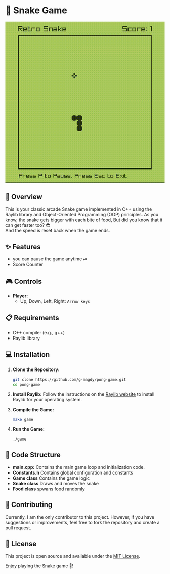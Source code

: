 # 🐍 Snake Game

![Video Demo](./snake-demo.gif)

## 📝 Overview

This is your classic arcade Snake game implemented in C++ using the Raylib library and Object-Oriented Programming (OOP) principles. As you know, the snake gets bigger with each bite of food, But did you know that it can get faster too? 😎  
And the speed is reset back when the game ends.

## ✨ Features
- you can pause the game anytime ⏯
- Score Counter

## 🎮 Controls
- **Player:**
  - Up, Down, Left, Right: `Arrow keys`

## 📋 Requirements

- C++ compiler (e.g., g++)
- Raylib library

## 💻 Installation

1. **Clone the Repository:**
    ```sh
    git clone https://github.com/g-magdy/pong-game.git
    cd pong-game
    ```

2. **Install Raylib:**
    Follow the instructions on the [Raylib website](https://www.raylib.com/) to install Raylib for your operating system.

3. **Compile the Game:**
    ```sh
    make game
    ```

4. **Run the Game:**
    ```sh
    ./game
    ```

## 📁 Code Structure

- **main.cpp:** Contains the main game loop and initialization code.
- **Constants.h**  Contains global configuration and constants 
- **Game class** Contains the game logic
- **Snake class** Draws and moves the snake
- **Food class** spwans food randomly

## 🤝 Contributing

Currently, I am the only contributor to this project. However, if you have suggestions or improvements, feel free to fork the repository and create a pull request.

## 📄 License

This project is open source and available under the [MIT License](LICENSE).

Enjoy playing the Snake game 🐍!